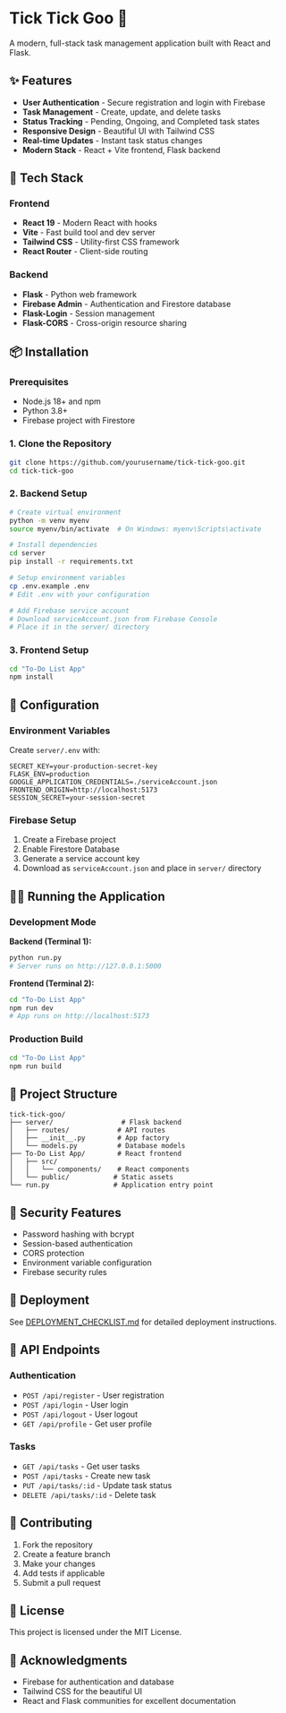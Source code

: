 # Tick Tick Goo 📝

A modern, full-stack task management application built with React and Flask.

## ✨ Features

- **User Authentication** - Secure registration and login with Firebase
- **Task Management** - Create, update, and delete tasks
- **Status Tracking** - Pending, Ongoing, and Completed task states
- **Responsive Design** - Beautiful UI with Tailwind CSS
- **Real-time Updates** - Instant task status changes
- **Modern Stack** - React + Vite frontend, Flask backend

## 🚀 Tech Stack

### Frontend
- **React 19** - Modern React with hooks
- **Vite** - Fast build tool and dev server
- **Tailwind CSS** - Utility-first CSS framework
- **React Router** - Client-side routing

### Backend
- **Flask** - Python web framework
- **Firebase Admin** - Authentication and Firestore database
- **Flask-Login** - Session management
- **Flask-CORS** - Cross-origin resource sharing

## 📦 Installation

### Prerequisites
- Node.js 18+ and npm
- Python 3.8+
- Firebase project with Firestore

### 1. Clone the Repository
```bash
git clone https://github.com/yourusername/tick-tick-goo.git
cd tick-tick-goo
```

### 2. Backend Setup
```bash
# Create virtual environment
python -m venv myenv
source myenv/bin/activate  # On Windows: myenv\Scripts\activate

# Install dependencies
cd server
pip install -r requirements.txt

# Setup environment variables
cp .env.example .env
# Edit .env with your configuration

# Add Firebase service account
# Download serviceAccount.json from Firebase Console
# Place it in the server/ directory
```

### 3. Frontend Setup
```bash
cd "To-Do List App"
npm install
```

## 🔧 Configuration

### Environment Variables
Create `server/.env` with:
```env
SECRET_KEY=your-production-secret-key
FLASK_ENV=production
GOOGLE_APPLICATION_CREDENTIALS=./serviceAccount.json
FRONTEND_ORIGIN=http://localhost:5173
SESSION_SECRET=your-session-secret
```

### Firebase Setup
1. Create a Firebase project
2. Enable Firestore Database
3. Generate a service account key
4. Download as `serviceAccount.json` and place in `server/` directory

## 🏃‍♂️ Running the Application

### Development Mode

**Backend (Terminal 1):**
```bash
python run.py
# Server runs on http://127.0.0.1:5000
```

**Frontend (Terminal 2):**
```bash
cd "To-Do List App"
npm run dev
# App runs on http://localhost:5173
```

### Production Build
```bash
cd "To-Do List App"
npm run build
```

## 📁 Project Structure

```
tick-tick-goo/
├── server/                 # Flask backend
│   ├── routes/            # API routes
│   ├── __init__.py        # App factory
│   └── models.py          # Database models
├── To-Do List App/        # React frontend
│   ├── src/
│   │   └── components/    # React components
│   └── public/           # Static assets
└── run.py                # Application entry point
```

## 🔐 Security Features

- Password hashing with bcrypt
- Session-based authentication
- CORS protection
- Environment variable configuration
- Firebase security rules

## 🚀 Deployment

See [DEPLOYMENT_CHECKLIST.md](DEPLOYMENT_CHECKLIST.md) for detailed deployment instructions.

## 📝 API Endpoints

### Authentication
- `POST /api/register` - User registration
- `POST /api/login` - User login
- `POST /api/logout` - User logout
- `GET /api/profile` - Get user profile

### Tasks
- `GET /api/tasks` - Get user tasks
- `POST /api/tasks` - Create new task
- `PUT /api/tasks/:id` - Update task status
- `DELETE /api/tasks/:id` - Delete task

## 🤝 Contributing

1. Fork the repository
2. Create a feature branch
3. Make your changes
4. Add tests if applicable
5. Submit a pull request

## 📄 License

This project is licensed under the MIT License.

## 🙏 Acknowledgments

- Firebase for authentication and database
- Tailwind CSS for the beautiful UI
- React and Flask communities for excellent documentation